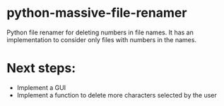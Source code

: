 # python-massive-file-renamer

Python file renamer for deleting numbers in file names. It has an implementation to consider only files with numbers in the names.

# Next steps:
- Implement a GUI
- Implement a function to delete more characters selected by the user
